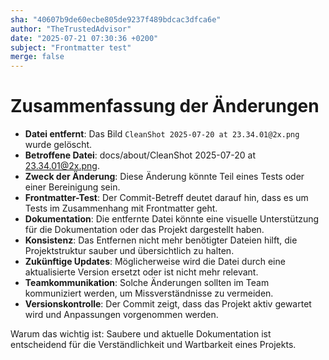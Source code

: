 ```yaml
---
sha: "40607b9de60ecbe805de9237f489bdcac3dfca6e"
author: "TheTrustedAdvisor"
date: "2025-07-21 07:30:36 +0200"
subject: "Frontmatter test"
merge: false
---
```


# Zusammenfassung der Änderungen

- **Datei entfernt**: Das Bild `CleanShot 2025-07-20 at 23.34.01@2x.png` wurde gelöscht.
- **Betroffene Datei**: docs/about/CleanShot 2025-07-20 at 23.34.01@2x.png.
- **Zweck der Änderung**: Diese Änderung könnte Teil eines Tests oder einer Bereinigung sein.
- **Frontmatter-Test**: Der Commit-Betreff deutet darauf hin, dass es um Tests im Zusammenhang mit Frontmatter geht.
- **Dokumentation**: Die entfernte Datei könnte eine visuelle Unterstützung für die Dokumentation oder das Projekt dargestellt haben.
- **Konsistenz**: Das Entfernen nicht mehr benötigter Dateien hilft, die Projektstruktur sauber und übersichtlich zu halten.
- **Zukünftige Updates**: Möglicherweise wird die Datei durch eine aktualisierte Version ersetzt oder ist nicht mehr relevant.
- **Teamkommunikation**: Solche Änderungen sollten im Team kommuniziert werden, um Missverständnisse zu vermeiden.
- **Versionskontrolle**: Der Commit zeigt, dass das Projekt aktiv gewartet wird und Anpassungen vorgenommen werden.

Warum das wichtig ist: Saubere und aktuelle Dokumentation ist entscheidend für die Verständlichkeit und Wartbarkeit eines Projekts.

